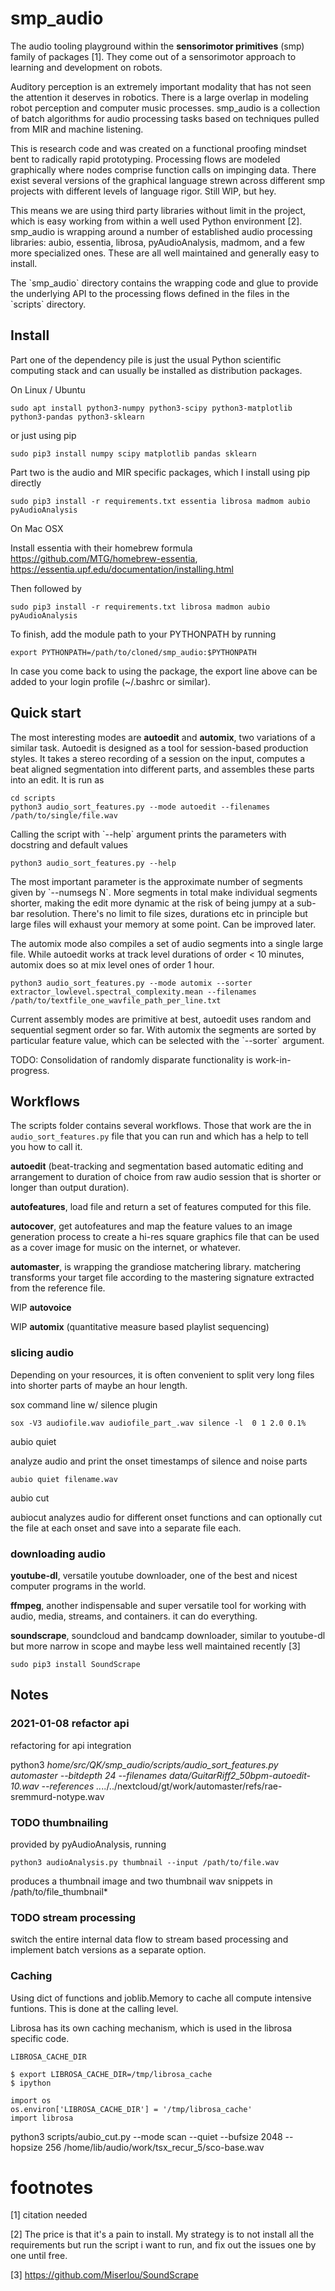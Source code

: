 smp\_audio
==========

The audio tooling playground within the **sensorimotor primitives** (smp) family of packages [1]. They come out of a sensorimotor approach to learning and development on robots.

Auditory perception is an extremely important modality that has not seen the attention it deserves in robotics. There is a large overlap in modeling robot perception and computer music processes. smp\_audio is a collection of batch algorithms for audio processing tasks based on techniques pulled from MIR and machine listening.

This is research code and was created on a functional proofing mindset bent to radically rapid prototyping. Processing flows are modeled graphically where nodes comprise function calls on impinging data. There exist several versions of the graphical language strewn across different smp projects with different levels of language rigor. Still WIP, but hey.

This means we are using third party libraries without limit in the project, which is easy working from within a well used Python environment [2]. smp\_audio is wrapping around a number of established audio processing libraries: aubio, essentia, librosa, pyAudioAnalysis, madmom, and a few more specialized ones. These are all well maintained and generally easy to install.

The \`smp\_audio\` directory contains the wrapping code and glue to provide the underlying API to the processing flows defined in the files in the \`scripts\` directory.

Install
-------

Part one of the dependency pile is just the usual Python scientific computing stack and can usually be installed as distribution packages.

On Linux / Ubuntu

``` example
sudo apt install python3-numpy python3-scipy python3-matplotlib python3-pandas python3-sklearn
```

or just using pip

``` example
sudo pip3 install numpy scipy matplotlib pandas sklearn
```

Part two is the audio and MIR specific packages, which I install using pip directly

``` example
sudo pip3 install -r requirements.txt essentia librosa madmom aubio pyAudioAnalysis
```

On Mac OSX

Install essentia with their homebrew formula <https://github.com/MTG/homebrew-essentia>, <https://essentia.upf.edu/documentation/installing.html>

Then followed by

``` example
sudo pip3 install -r requirements.txt librosa madmon aubio pyAudioAnalysis
```

To finish, add the module path to your PYTHONPATH by running

``` example
export PYTHONPATH=/path/to/cloned/smp_audio:$PYTHONPATH
```

In case you come back to using the package, the export line above can be added to your login profile (~/.bashrc or similar).

Quick start
-----------

The most interesting modes are **autoedit** and **automix**, two variations of a similar task. Autoedit is designed as a tool for session-based production styles. It takes a stereo recording of a session on the input, computes a beat aligned segmentation into different parts, and assembles these parts into an edit. It is run as

``` example
cd scripts
python3 audio_sort_features.py --mode autoedit --filenames /path/to/single/file.wav
```

Calling the script with \`--help\` argument prints the parameters with docstring and default values

``` example
python3 audio_sort_features.py --help
```

The most important parameter is the approximate number of segments given by \`--numsegs N\`. More segments in total make individual segments shorter, making the edit more dynamic at the risk of being jumpy at a sub-bar resolution. There's no limit to file sizes, durations etc in principle but large files will exhaust your memory at some point. Can be improved later.

The automix mode also compiles a set of audio segments into a single large file. While autoedit works at track level durations of order &lt; 10 minutes, automix does so at mix level ones of order 1 hour.

``` example
python3 audio_sort_features.py --mode automix --sorter extractor_lowlevel.spectral_complexity.mean --filenames /path/to/textfile_one_wavfile_path_per_line.txt
```

Current assembly modes are primitive at best, autoedit uses random and sequential segment order so far. With automix the segments are sorted by particular feature value, which can be selected with the \`--sorter\` argument.

TODO: Consolidation of randomly disparate functionality is work-in-progress.

Workflows
---------

The scripts folder contains several workflows. Those that work are the in `audio_sort_features.py` file that you can run and which has a help to tell you how to call it.

**autoedit** (beat-tracking and segmentation based automatic editing and arrangement to duration of choice from raw audio session that is shorter or longer than output duration).

**autofeatures**, load file and return a set of features computed for this file.

**autocover**, get autofeatures and map the feature values to an image generation process to create a hi-res square graphics file that can be used as a cover image for music on the internet, or whatever.

**automaster**, is wrapping the grandiose matchering library. matchering transforms your target file according to the mastering signature extracted from the reference file.

WIP **autovoice**

WIP **automix** (quantitative measure based playlist sequencing)

### slicing audio

Depending on your resources, it is often convenient to split very long files into shorter parts of maybe an hour length.

sox command line w/ silence plugin

``` example
sox -V3 audiofile.wav audiofile_part_.wav silence -l  0 1 2.0 0.1%
```

aubio quiet

analyze audio and print the onset timestamps of silence and noise parts

``` example
aubio quiet filename.wav
```

aubio cut

aubiocut analyzes audio for different onset functions and can optionally cut the file at each onset and save into a separate file each.

### downloading audio

**youtube-dl**, versatile youtube downloader, one of the best and nicest computer programs in the world.

**ffmpeg**, another indispensable and super versatile tool for working with audio, media, streams, and containers. it can do everything.

**soundscrape**, soundcloud and bandcamp downloader, similar to youtube-dl but more narrow in scope and maybe less well maintained recently [3]

``` example
sudo pip3 install SoundScrape
```

Notes
-----

### 2021-01-08 refactor api

refactoring for api integration

python3 *home/src/QK/smp\_audio/scripts/audio\_sort\_features.py automaster --bitdepth 24 --filenames data/GuitarRiff2\_50bpm-autoedit-10.wav --references ..*../../nextcloud/gt/work/automaster/refs/rae-sremmurd-notype.wav

### <span class="todo TODO">TODO</span> thumbnailing

provided by pyAudioAnalysis, running

``` example
python3 audioAnalysis.py thumbnail --input /path/to/file.wav
```

produces a thumbnail image and two thumbnail wav snippets in /path/to/file\_thumbnail\*

### <span class="todo TODO">TODO</span> stream processing

switch the entire internal data flow to stream based processing and implement batch versions as a separate option.

### Caching

Using dict of functions and joblib.Memory to cache all compute intensive funtions. This is done at the calling level.

Librosa has its own caching mechanism, which is used in the librosa specific code.

``` example
LIBROSA_CACHE_DIR
```

``` example
$ export LIBROSA_CACHE_DIR=/tmp/librosa_cache
$ ipython
```

``` example
import os
os.environ['LIBROSA_CACHE_DIR'] = '/tmp/librosa_cache'
import librosa
```

python3 scripts/aubio\_cut.py --mode scan --quiet --bufsize 2048 --hopsize 256 /home/lib/audio/work/tsx\_recur\_5/sco-base.wav

footnotes
=========

[1] citation needed

[2] The price is that it's a pain to install. My strategy is to not install all the requirements but run the script i want to run, and fix out the issues one by one until free.

[3] <https://github.com/Miserlou/SoundScrape>
